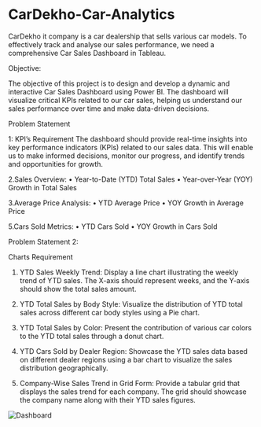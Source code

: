 # CarDekho-Car-Analytics

CarDekho it company is a car dealership that sells various car models. To effectively track and analyse our sales performance, we need a comprehensive Car Sales Dashboard in Tableau. 

Objective: 
  
  The objective of this project is to design and develop a dynamic and interactive Car Sales Dashboard using Power BI. The dashboard will visualize critical KPIs related to our car sales, helping us understand 
  our sales performance over time and make data-driven decisions.
  
Problem Statement

1: KPI’s Requirement
   The dashboard should provide real-time insights into key performance indicators (KPIs) related to our sales data. This will enable us to make informed decisions, monitor our progress, and identify trends and 
   opportunities for growth.

2.Sales Overview:
•	Year-to-Date (YTD) Total Sales
•	Year-over-Year (YOY) Growth in Total Sales

3.Average Price Analysis:
•	YTD Average Price
•	YOY Growth in Average Price

5.Cars Sold Metrics:
•	YTD Cars Sold
•	YOY Growth in Cars Sold



Problem Statement 2:

Charts Requirement

1.	YTD Sales Weekly Trend: Display a line chart illustrating the weekly trend of YTD sales. The X-axis should represent weeks, and the Y-axis should show the total sales amount.
   
2.	YTD Total Sales by Body Style: Visualize the distribution of YTD total sales across different car body styles using a Pie chart.
   
3.	YTD Total Sales by Color: Present the contribution of various car colors to the YTD total sales through a donut chart.

4.	YTD Cars Sold by Dealer Region: Showcase the YTD sales data based on different dealer regions using a bar chart to visualize the sales distribution geographically.

5.	Company-Wise Sales Trend in Grid Form: Provide a tabular grid that displays the sales trend for each company. The grid should showcase the company name along with their YTD sales figures.


![Dashboard](https://github.com/Vishant2326/CarDekho-Car-Analytics/assets/96056284/298c9928-1c9c-4de2-9fae-0fcde2e266d7)



